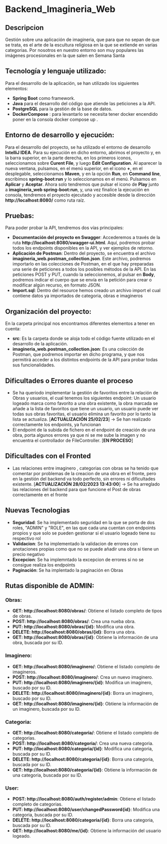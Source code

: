 # Backend_Imagineria_Web

## Descripcion

Gestión sobre una aplicación de imagineria, que para que no sepan de que se trata, es el arte de la escultura religiosa en la que se extiende en varias categorias. Por nosotros en nuestro entorno son muy populares las imágenes procesionales en la que salen en Semana Santa

## Tecnología y lenguaje utilizado:
Para el desarrollo de la aplicación, se han utilizado los siguientes elementos:
- **Spring Boot** como framework.
- **Java** para el desarrollo del código que atiende las peticiones a la API.
- **PostgreSQL** para la gestión de la base de datos.
- **DockerCompose** : para levantarlo se necesita tener docker encendido  poner en la consola docker compose up . 

## Entorno de desarrollo y ejecución:
Para el desarrollo del proyecto, se ha utilizado el entorno de desarrollo **IntelliJ IDEA**. Para su ejecución en dicho entorno, abrimos el proyecto y,
en la barra superior, en la parte derecha, en los primeros iconos, seleccionamos sobre **Curent File**, y luego **Edit Configuration**. Al aparecer la nueva
ventana, pulsamos, en el menú superior, en el icono **+**, en el desplegable, seleccionamos **Maven**, y en la opción **Run**, en **Command line**, escribimos
**spring-boot:run** y lo seleccionamos en el menú. Pulsamos en **Aplicar** y **Aceptar**.
Ahora solo tendremos que pulsar el icono de **Play** junto a **imagineria_web spring-boot:run**, y, una vez finalice la ejecución en consola, tendremos el proyecto ejecutado
y accesible desde la dirección **http://localhost:8080/** como ruta raíz.

## Pruebas:
Para poder probar la API, tendremos dos vías principales:
- **Documentación del proyecto en Swagger**: Accederemos a través de la ruta **http://localhost:8080/swagger-ui.html**. Aquí, podremos probar todos los endpoints
  disponibles en la API, y ver ejemplos de retorno.
- **Aplicación de Postman**: Dentro del proyecto, se encuentra el archivo **imagineria_web.postman_collection.json**. Este archivo, podremos importarlo en las colecciones de Postman,
  en el que hay preparadas una serie de peticiones a todos los posibles métodos de la API. En las peticiones POST y PUT, cuando la seleccionemos, al pulsar en **Body**, podremos
  indicar el cuerpo que se envía en la petición para crear o modificar algún recurso, en formato JSON.
- **Import.sql**: Dentro del resource hemos creado un archivo import el cual contiene datos ya importados de categoria, obras e imagineros

## Organización del proyecto:
En la carpeta principal nos encontramos diferentes elementos a tener en cuenta:
- **src**: Es la carpeta donde se aloja todo el código fuente utilizado en el desarrollo de la aplicación.
- **imagineria_web.postman_collection.json**: Es una colección de Postman, que podremos importar en dicho programa, y que nos permitirá acceder a los distintos endpoints de la API para
  probar todas sus funcionalidades.

## Dificultades o Errores duante el proceso
- Se ha queriodo implementar la gestión de favoritos entre la relación de Obras y usuarios, el cual tenemos los siguientes endpoint: Un usuario logeado marca como favorito a una obra existente, la obra marcada se añade a la lista de favoritos que tiene un usuario, un usuario puede ver todas sus obras  favoritas, el usuario elimina un favorito por lo tanto la lista se actualiza. [**ACTUALIZACIÓN 25/02/23**] -> Se han realizado correctamente los endpoints, ya funcionan
- El endpoint de la subida de fichero en el endpoint de creación de una obra, porta algunos errores ya que ni se me sube la imagen y no encuentra el controllador de FileController. [**EN PROCESO**]

## Dificultades con el Fronted
- Las relaciones entre imaginero , categorias con obras se ha tenido que comentar por problemas de la creacion de una obra en el fronte, pero en la gestión del backend va todo perfecto, sin errores ni dificultades existente. [**ACTUALIZACIÓN 28/02/2023 13:43:00**] -> Se ha arreglado las relaciones del backend para que funcione el Post de obras correctamente en el fronte

## Nuevas Tecnologias
- **Seguridad**: Se ha implementado seguridad en la que se porta de dos roles, "ADMIN" y "ROLE", en las que cada una cuentan con endpoints propios y que solo se pueden gestionar si el usuario logeado tiene su respectivo rol
- **Validacion**: Se ha implementado la validacion de errores con anotaciones propias como que no se puede añadir una obra si tiene un precio negativo
- **Excepcion**: Se ha implemntado la excepcion de errores si no se consigue realiza los endpoints
- **Paginación**: Se ha implentado la paginación en Obras

## Rutas disponible de ADMIN:
### Obras:
- **GET: http://localhost:8080/obras/**: Obtiene el listado completo de tipos de obras.
- **POST: http://localhost:8080/obras/**: Crea una nueba obra.
- **PUT: http://localhost:8080/obras/{id}**: Modifica una obra.
- **DELETE: http://localhost:8080/obras/{id}**: Borra una obra.
- **GET: http://localhost:8080/obras/{id}**: Obtiene la información de una obra, buscada por su ID.

### Imaginero:
- **GET: http://localhost:8080/imaginero/**: Obtiene el listado completo de imagineros.
- **POST: http://localhost:8080/imaginero/**: Crea un nuevo imaginero.
- **PUT: http://localhost:8080/imaginero/{id}**: Modifica un imaginero, buscado por su ID.
- **DELETE: http://localhost:8080/imaginero/{id}**: Borra un imaginero, buscado por su ID.
- **GET: http://localhost:8080/imaginero/{id}**: Obtiene la información de un imaginero, buscada por su ID.

### Categoria:
- **GET: http://localhost:8080/categoria/**: Obtiene el listado completo de categorias.
- **POST: http://localhost:8080/categoria/**: Crea una nueva categoria.
- **PUT: http://localhost:8080/categoria/{id}**: Modifica una categoria, buscada por su ID.
- **DELETE: http://localhost:8080/categoria/{id}**: Borra una categoria, buscada por su ID.
- **GET: http://localhost:8080/categoria/{id}**: Obtiene la información de una categoria, buscada por su ID.

### User:
- **POST: http://localhost:8080/auth/register/admin**: Obtiene el listado completo de categorias.
- **PUT: http://localhost:8080/user/changedPassword{id}**: Modifica una categoria, buscada por su ID.
- **DELETE: http://localhost:8080/categoria/{id}**: Borra una categoria, buscada por su ID.
- **GET: http://localhost:8080/me/{id}**: Obtiene la información del usuario logeado.
